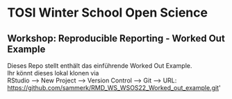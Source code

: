 # TOSI Winter School Open Science
## Workshop: Reproducible Reporting - Worked Out Example

Dieses Repo stellt enthält das einführende Worked Out Example.  
Ihr könnt dieses lokal klonen via  
    RStudio --> New Project --> Version Control --> Git --> URL: https://github.com/sammerk/RMD_WS_WSOS22_Worked_out_example.git'
